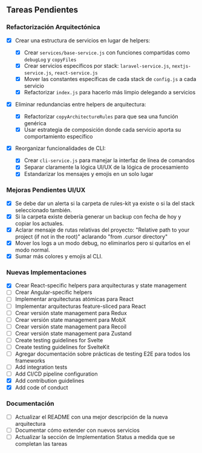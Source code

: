 ## Tareas Pendientes

### Refactorización Arquitectónica

-   [x] Crear una estructura de servicios en lugar de helpers:

    -   [x] Crear `services/base-service.js` con funciones compartidas como `debugLog` y `copyFiles`
    -   [x] Crear servicios específicos por stack: `laravel-service.js`, `nextjs-service.js`, `react-service.js`
    -   [x] Mover las constantes específicas de cada stack de `config.js` a cada servicio
    -   [x] Refactorizar `index.js` para hacerlo más limpio delegando a servicios

-   [x] Eliminar redundancias entre helpers de arquitectura:

    -   [x] Refactorizar `copyArchitectureRules` para que sea una función genérica
    -   [x] Usar estrategia de composición donde cada servicio aporta su comportamiento específico

-   [x] Reorganizar funcionalidades de CLI:
    -   [x] Crear `cli-service.js` para manejar la interfaz de línea de comandos
    -   [x] Separar claramente la lógica UI/UX de la lógica de procesamiento
    -   [x] Estandarizar los mensajes y emojis en un solo lugar

### Mejoras Pendientes UI/UX

-   [x] Se debe dar un alerta si la carpeta de rules-kit ya existe o si la del stack seleccionado también.
-   [x] Si la carpeta existe debería generar un backup con fecha de hoy y copiar los actuales.
-   [x] Aclarar mensaje de rutas relativas del proyecto: "Relative path to your project (if not in the root)" aclarando "from .cursor directory"
-   [x] Mover los logs a un modo debug, no eliminarlos pero si quitarlos en el modo normal.
-   [x] Sumar más colores y emojis al CLI.

### Nuevas Implementaciones

-   [x] Crear React-specific helpers para arquitecturas y state management
-   [ ] Crear Angular-specific helpers
-   [ ] Implementar arquitecturas atómicas para React
-   [ ] Implementar arquitecturas feature-sliced para React
-   [ ] Crear versión state management para Redux
-   [ ] Crear versión state management para MobX
-   [ ] Crear versión state management para Recoil
-   [ ] Crear versión state management para Zustand
-   [ ] Create testing guidelines for Svelte
-   [ ] Create testing guidelines for SvelteKit
-   [ ] Agregar documentación sobre prácticas de testing E2E para todos los frameworks
-   [ ] Add integration tests
-   [ ] Add CI/CD pipeline configuration
-   [x] Add contribution guidelines
-   [x] Add code of conduct

### Documentación

-   [ ] Actualizar el README con una mejor descripción de la nueva arquitectura
-   [ ] Documentar cómo extender con nuevos servicios
-   [ ] Actualizar la sección de Implementation Status a medida que se completan las tareas
